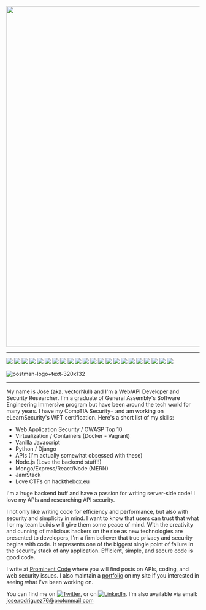 <p align="center">
<img width="890" height-"600" src="https://user-images.githubusercontent.com/50179896/97102242-1e3ec100-1661-11eb-86db-edf5e608e775.png">
</p>

------
![](https://img.shields.io/badge/OS-Linux-informational?style=flat&logo=<jose>&logoColor=white&color=4d4dff)
![](https://img.shields.io/badge/OS-Windows-informational?style=flat&logo=<jose>&logoColor=white&color=4d4dff)
![](https://img.shields.io/badge/Editor-vscode-informational?style=flat&logo=<jose>&logoColor=white&color=ff471a)
![](https://img.shields.io/badge/code-JavaScript-informational?style=flat&logo=<jose>&logoColor=white&color=4dff4d)
![](https://img.shields.io/badge/code-Python-informational?style=flat&logo=<jose>&logoColor=white&color=4dff4d)
![](https://img.shields.io/badge/shell-Bash-informational?style=flat&logo=<jose>&logoColor=white&color=4dff4d)
![](https://img.shields.io/badge/cloud-DigitalOcean-informational?style=flat&logo=<jose>&logoColor=white&color=0000ff)
![](https://img.shields.io/badge/cloud-AWS-informational?style=flat&logo=<jose>&logoColor=white&color=0000ff)
![](https://img.shields.io/badge/framework-MERN-informational?style=flat&logo=<jose>&logoColor=white&color=d9ffb3)
![](https://img.shields.io/badge/framework-JAM-informational?style=flat&logo=<jose>&logoColor=white&color=d9ffb3)
![](https://img.shields.io/badge/framework-React-informational?style=flat&logo=<jose>&logoColor=white&color=d9ffb3)
![](https://img.shields.io/badge/framework-Express-informational?style=flat&logo=<jose>&logoColor=white&color=d9ffb3)
![](https://img.shields.io/badge/framework-Django-informational?style=flat&logo=<jose>&logoColor=white&color=d9ffb3)
![](https://img.shields.io/badge/database-Postgresql-informational?style=flat&logo=<jose>&logoColor=white&color=ff0000)
![](https://img.shields.io/badge/database-MongoDB-informational?style=flat&logo=<jose>&logoColor=white&color=ff0000)
![](https://img.shields.io/badge/database-GraphQL-informational?style=flat&logo=<jose>&logoColor=white&color=ff0000)
![](https://img.shields.io/badge/API-REST-informational?style=flat&logo=<jose>&logoColor=white&color=99ffff)
![](https://img.shields.io/badge/architecture-eventDriven-informational?style=flat&logo=<jose>&logoColor=white&color=99ffff)
![](https://img.shields.io/badge/security-OwaspTop10-informational?style=flat&logo=<jose>&logoColor=white&color=ff7733)
![](https://img.shields.io/badge/security-OwaspAPITop10-informational?style=flat&logo=<jose>&logoColor=white&color=ff7733)
![](https://img.shields.io/badge/security-JSONWebTokens-informational?style=flat&logo=<jose>&logoColor=white&color=ff7733)
![](https://img.shields.io/badge/security-OAuth-informational?style=flat&logo=<jose>&logoColor=white&color=ff7733)



![postman-logo+text-320x132](https://user-images.githubusercontent.com/50179896/98043803-b1eb5c80-1dda-11eb-8114-0cfd2ae9360a.png)






------

My name is Jose (aka. vectorNull) and I'm a Web/API Developer and Security Researcher.  I'm a graduate of General Assembly's Software Engineering Immersive program but have been around the tech world for many years. I have my CompTIA Security+ and am working on eLearnSecurity's WPT certification. Here's a short list of my skills:

* Web Application Security / OWASP Top 10
* Virtualization / Containers (Docker - Vagrant)
* Vanilla Javascript
* Python / Django
* APIs (I'm actually somewhat obsessed with these)
* Node.js (Love the backend stuff!!) 
* Mongo/Express/React/Node (MERN)
* JamStack
* Love CTFs on hackthebox.eu

I'm a huge backend buff and have a passion for writing server-side code! I love my APIs and researching API security.

I not only like writing code for efficiency and performance, but also with security and simplicity in mind. I want to know that users can trust that what I or my team builds will give them some peace of mind. With the creativity and cunning of malicious hackers on the rise as new technologies are presented to developers, I'm a firm believer that true privacy and security begins with code. It represents one of the biggest single point of failure in the security stack of any application. Efficient, simple, and secure code is good code.

I write at [Prominent Code](https://prominentcode.com) where you will find posts on APIs, coding, and web security issues. I also maintain a [portfolio](https://prominentcode.com/portfolio) on my site if you interested in seeing what I've been working on.

<!-- Actual text -->

You can find me on [![Twitter][1.2]][1], or on [![LinkedIn][2.2]][2].
I'm also available via email: jose.rodriguez76@protonmail.com

<!-- Icons -->

[1.2]: http://i.imgur.com/wWzX9uB.png (twitter icon without padding)
[2.2]: https://raw.githubusercontent.com/MartinHeinz/MartinHeinz/master/linkedin-3-16.png (LinkedIn icon without padding)

<!-- Links to your social media accounts -->

[1]: https://twitter.com/VectorNull1
[2]: https://www.linkedin.com/in/joserodriguezwebsec/
